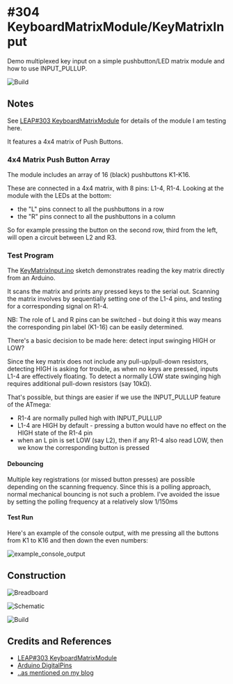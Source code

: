 # #304 KeyboardMatrixModule/KeyMatrixInput

Demo multiplexed key input on a simple pushbutton/LED matrix module and how to use INPUT_PULLUP.

![Build](./assets/KeyMatrixInput_build.jpg?raw=true)

## Notes

See [LEAP#303 KeyboardMatrixModule](../) for details of the module I am testing here.

It features a 4x4 matrix of Push Buttons.

### 4x4 Matrix Push Button Array

The module includes an array of 16 (black) pushbuttons K1-K16.

These are connected in a 4x4 matrix, with 8 pins: L1-4, R1-4. Looking at the module with the LEDs at the bottom:

* the "L" pins connect to all the pushbuttons in a row
* the "R" pins connect to all the pushbuttons in a column

So for example pressing the button on the second row, third from the left, will open a circuit between L2 and R3.

### Test Program

The [KeyMatrixInput.ino](./KeyMatrixInput.ino) sketch demonstrates reading the key matrix directly from an Arduino.

It scans the matrix and prints any pressed keys to the serial out.
Scanning the matrix involves by sequentially setting one of the L1-4 pins, and testing for a corresponding signal on R1-4.

NB: The role of L and R pins can be switched - but doing it this way means the corresponding pin label (K1-16) can be easily determined.

There's a basic decision to be made here: detect input swinging HIGH or LOW?

Since the key matrix does not include any pull-up/pull-down resistors, detecting HIGH is asking for trouble,
as when no keys are pressed, inputs L1-4 are effectively floating. To detect a normally LOW state swinging high requires
additional pull-down resistors (say 10kΩ).

That's possible, but things are easier if we use the INPUT_PULLUP feature of the ATmega:

* R1-4 are normally pulled high with INPUT_PULLUP
* L1-4 are HIGH by default - pressing a button would have no effect on the HIGH state of the R1-4 pin
* when an L pin is set LOW (say L2), then if any R1-4 also read LOW, then we know the corresponding button is pressed

#### Debouncing

Multiple key registrations (or missed button presses) are possible depending on the scanning frequency.
Since this is a polling approach, normal mechanical bouncing is not such a problem.
I've avoided the issue by setting the polling frequency at a relatively slow 1/150ms

#### Test Run

Here's an example of the console output, with me pressing all the buttons from K1 to K16 and then down the even numbers:

![example_console_output](./assets/example_console_output.png?raw=true)

## Construction

![Breadboard](./assets/KeyMatrixInput_bb.jpg?raw=true)

![Schematic](./assets/KeyMatrixInput_schematic.jpg?raw=true)

![Build](./assets/KeyMatrixInput_build.jpg?raw=true)

## Credits and References
* [LEAP#303 KeyboardMatrixModule](../)
* [Arduino DigitalPins](https://www.arduino.cc/en/Tutorial/DigitalPins)
* [..as mentioned on my blog](https://blog.tardate.com/2017/05/leap303-keyboard-matrix-module.html)
